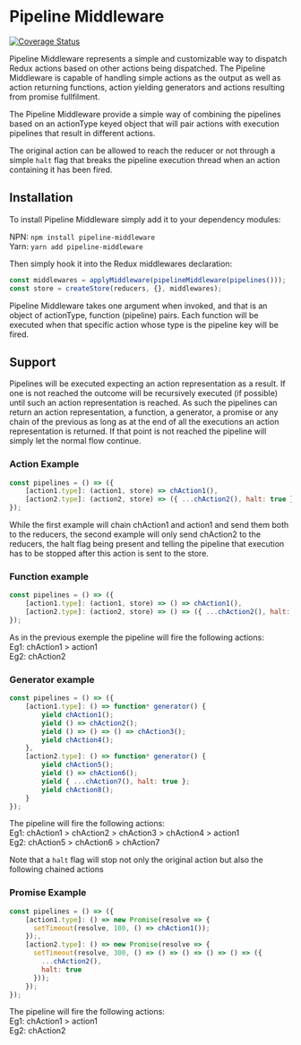 # Pipeline Middleware
[![Coverage Status](https://coveralls.io/repos/github/s-timofte/pipeline-middleware/badge.svg?branch=master)](https://coveralls.io/github/s-timofte/pipeline-middleware?branch=master)

Pipeline Middleware represents a simple and customizable way to dispatch Redux actions based on other actions being dispatched. The Pipeline Middleware is capable of handling simple actions as the output as well as action returning functions, action yielding generators and actions resulting from promise fullfilment.

The Pipeline Middleware provide a simple way of combining the pipelines based on an actionType keyed object that will pair actions with execution pipelines that result in different actions.

The original action can be allowed to reach the reducer or not through a simple `halt` flag that breaks the pipeline execution thread when an action containing it has been fired.

## Installation
To install Pipeline Middleware simply add it to your dependency modules:

NPN: `npm install pipeline-middleware`  
Yarn: `yarn add pipeline-middleware`  

Then simply hook it into the Redux middlewares declaration:
```javascript
const middlewares = applyMiddleware(pipelineMiddleware(pipelines()));
const store = createStore(reducers, {}, middlewares);
```

Pipeline Middleware takes one argument when invoked, and that is an object of actionType, function (pipeline) pairs. Each function will be executed when that specific action whose type is the pipeline key will be fired.

## Support
Pipelines will be executed expecting an action representation as a result. If one is not reached the outcome will be recursively executed (if possible) until such an action representation is reached. As such the pipelines can return an action representation, a function, a generator, a promise or any chain of the previous as long as at the end of all the executions an action representation is returned. If that point is not reached the pipeline will simply let the normal flow continue.

### Action Example
```javascript
const pipelines = () => ({
    [action1.type]: (action1, store) => chAction1(),
    [action2.type]: (action2, store) => ({ ...chAction2(), halt: true })
});
```

While the first example will chain chAction1 and action1 and send them both to the reducers, the second example will only send chAction2 to the reducers, the halt flag being present and telling the pipeline that execution has to be stopped after this action is sent to the store.

### Function example
```javascript
const pipelines = () => ({
    [action1.type]: (action1, store) => () => chAction1(),
    [action2.type]: (action2, store) => () => ({ ...chAction2(), halt: true })
});
```

As in the previous exemple the pipeline will fire the following actions:  
Eg1: chAction1 > action1  
Eg2: chAction2

### Generator example
```javascript
const pipelines = () => ({
    [action1.type]: () => function* generator() {
        yield chAction1();
        yield () => chAction2();
        yield () => () => () => chAction3();
        yield chAction4();
    },
    [action2.type]: () => function* generator() {
        yield chAction5();
        yield () => chAction6();
        yield { ...chAction7(), halt: true };
        yield chAction8();
    }
});
```

The pipeline will fire the following actions:  
Eg1: chAction1 > chAction2 > chAction3 > chAction4 > action1  
Eg2: chAction5 > chAction6 > chAction7

Note that a `halt` flag will stop not only the original action but also the following chained actions

### Promise Example
```javascript
const pipelines = () => ({
    [action1.type]: () => new Promise(resolve => {
      setTimeout(resolve, 100, () => chAction1());
    });,
    [action2.type]: () => new Promise(resolve => {
      setTimeout(resolve, 300, () => () => () => () => () => ({
        ...chAction2(),
        halt: true
      }));
    });
});
```

The pipeline will fire the following actions:  
Eg1: chAction1 > action1  
Eg2: chAction2
